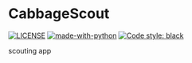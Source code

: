 # CabbageScout
[![LICENSE](https://img.shields.io/github/license/CabbageAlliance/CabbageScout?style=flat)](https://github.com/CabbageAlliance/CabbageScout/blob/master/LICENSE)
[![made-with-python](https://img.shields.io/badge/Made%20with-Python-1f425f.svg)](https://www.python.org/)
[![Code style: black](https://img.shields.io/badge/code%20style-black-000000.svg)](https://github.com/psf/black)


scouting app
